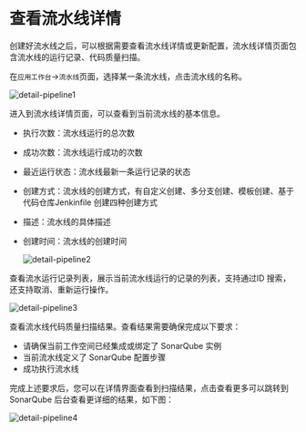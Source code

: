 # 查看流水线详情

创建好流水线之后，可以根据需要查看流水线详情或更新配置，流水线详情页面包含流水线的运行记录、代码质量扫描。

在`应用工作台`->`流水线`页面，选择某一条流水线，点击流水线的名称。

![detail-pipeline1](https://docs.daocloud.io/daocloud-docs-images/docs/zh/docs/amamba/images/detail-pipeline1.png)

进入到流水线详情页面，可以查看到当前流水线的基本信息。

- 执行次数：流水线运行的总次数
- 成功次数：流水线运行成功的次数
- 最近运行状态：流水线最新一条运行记录的状态
- 创建方式：流水线的创建方式，有自定义创建、多分支创建、模板创建、基于代码仓库Jenkinfile 创建四种创建方式
- 描述：流水线的具体描述
- 创建时间：流水线的创建时间

    ![detail-pipeline2](https://docs.daocloud.io/daocloud-docs-images/docs/zh/docs/amamba/images/detail-pipeline2.png)

查看流水运行记录列表，展示当前流水线运行的记录的列表，支持通过ID 搜索，还支持取消、重新运行操作。

![detail-pipeline3](https://docs.daocloud.io/daocloud-docs-images/docs/zh/docs/amamba/images/detail-pipeline3.png)

查看流水线代码质量扫描结果。查看结果需要确保完成以下要求：

- 请确保当前工作空间已经集成或绑定了 SonarQube 实例
- 当前流水线定义了 SonarQube 配置步骤
- 成功执行流水线

完成上述要求后，您可以在详情界面查看到扫描结果，点击查看更多可以跳转到 SonarQube 后台查看更详细的结果，如下图：

![detail-pipeline4](https://docs.daocloud.io/daocloud-docs-images/docs/zh/docs/amamba/images/detail-pipeline4.png)
